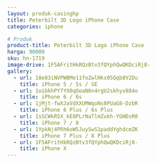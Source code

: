 ```yaml
---
layout: produk-casinghp
title: Peterbilt 3D Logo iPhone Case
categories: iphone

# Produk
product-title: Peterbilt 3D Logo iPhone Case
harga: 90000
sku: hn-1719
image-drive: 1F5AFritHkRQzBtv3fQYphQwQKDciRj8-
gallery:
  - url: 18e03iNVPWBMe11foZwlHks05Qqb8V2Du
    title: iPhone 5 / 5s / SE
  - url: 1oibkhPY7YX0qOoaN6n4rgU2skhyv884o
    title: iPhone 6 / 6s
  - url: 1jMjt-fwXJaVdXXUMWqoNs8PUaG8-DzbR
    title: iPhone 6 Plus / 6s Plus
  - url: 1sSCWkRSX_kE8PLrNaTlmZukh-YGHDsR0
    title: iPhone 7 / 8
  - url: 1YpkNj4PRh6oW5JuySwS1paddYghdcmZK
    title: iPhone 7 Plus / 8 Plus
  - url: 1F5AFritHkRQzBtv3fQYphQwQKDciRj8-
    title: iPhone X
---
```

